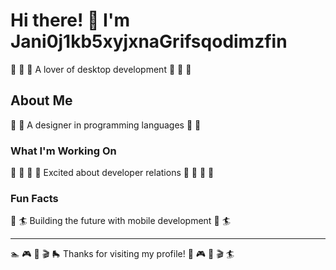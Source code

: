 # Hi there! 👋 I'm Jani0j1kb5xyjxnaGrifsqodimzfin

🚵 🎤 🚴 A lover of desktop development 🚵 🎤 🚴

## About Me
🎯 🎨 A designer in programming languages 🎯 🎨

### What I'm Working On
🎳 🎯 🥋 🏒 Excited about developer relations 🎳 🎯 🥋 🏒

### Fun Facts
🎨 🏄 Building the future with mobile development 🎨 🏄

---
🏊 🎮 🚴 🎬 🛼 Thanks for visiting my profile! 🥊 🎮 🚵 🎬 🏄
